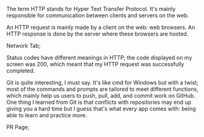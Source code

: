 The term HTTP stands for Hyper Text Transfer Protocol. It's mainly responsible for communication between clients and servers on the web.

An HTTP request is mainly made by a client on the web: web browsers. An HTTP response is done by the server where these browsers are hosted.

Network Tab;

Status codes have different meanings in HTTP; the code displayed on my screen was 200, which meant that my HTTP request was successfully completed.

Git is quite interesting, I must say. It's like cmd for Windows but with a twist; most of the commands and prompts are tailored to meet different functions, which mainly help us users to push, pull, add, and commit work on GitHub.
One thing I learned from Git is that conflicts with repositories may end up giving you a hard time but I guess that's what every app comes with: being able to learn and practice more.

PR Page;